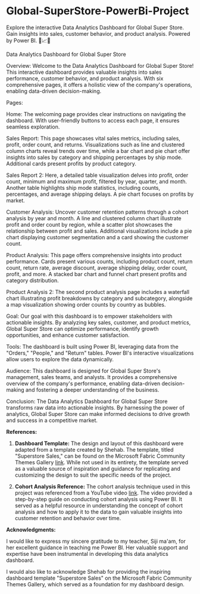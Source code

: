 # Global-SuperStore-PowerBi-Project
Explore the interactive Data Analytics Dashboard for Global Super Store. Gain insights into sales, customer behavior, and product analysis. Powered by Power BI. 🚀📈💼

Data Analytics Dashboard for Global Super Store

Overview:
Welcome to the Data Analytics Dashboard for Global Super Store! This interactive dashboard provides valuable insights into sales performance, customer behavior, and product analysis. With six comprehensive pages, it offers a holistic view of the company's operations, enabling data-driven decision-making.

Pages:

Home: The welcoming page provides clear instructions on navigating the dashboard. With user-friendly buttons to access each page, it ensures seamless exploration.

Sales Report: This page showcases vital sales metrics, including sales, profit, order count, and returns. Visualizations such as line and clustered column charts reveal trends over time, while a bar chart and pie chart offer insights into sales by category and shipping percentages by ship mode. Additional cards present profits by product category.

Sales Report 2: Here, a detailed table visualization delves into profit, order count, minimum and maximum profit, filtered by year, quarter, and month. Another table highlights ship mode statistics, including counts, percentages, and average shipping delays. A pie chart focuses on profits by market.

Customer Analysis: Uncover customer retention patterns through a cohort analysis by year and month. A line and clustered column chart illustrate profit and order count by region, while a scatter plot showcases the relationship between profit and sales. Additional visualizations include a pie chart displaying customer segmentation and a card showing the customer count.

Product Analysis: This page offers comprehensive insights into product performance. Cards present various counts, including product count, return count, return rate, average discount, average shipping delay, order count, profit, and more. A stacked bar chart and funnel chart present profits and category distribution.

Product Analysis 2: The second product analysis page includes a waterfall chart illustrating profit breakdowns by category and subcategory, alongside a map visualization showing order counts by country as bubbles.

Goal:
Our goal with this dashboard is to empower stakeholders with actionable insights. By analyzing key sales, customer, and product metrics, Global Super Store can optimize performance, identify growth opportunities, and enhance customer satisfaction.

Tools:
The dashboard is built using Power BI, leveraging data from the "Orders," "People," and "Return" tables. Power BI's interactive visualizations allow users to explore the data dynamically.

Audience:
This dashboard is designed for Global Super Store's management, sales teams, and analysts. It provides a comprehensive overview of the company's performance, enabling data-driven decision-making and fostering a deeper understanding of the business.

Conclusion:
The Data Analytics Dashboard for Global Super Store transforms raw data into actionable insights. By harnessing the power of analytics, Global Super Store can make informed decisions to drive growth and success in a competitive market.



**References:**

1. **Dashboard Template:** The design and layout of this dashboard were adapted from a template created by Shehab. The template, titled "Superstore Sales," can be found on the Microsoft Fabric Community Themes Gallery [link](https://community.fabric.microsoft.com/t5/Themes-Gallery/Superstore-Sales/td-p/3231442). While not used in its entirety, the template served as a valuable source of inspiration and guidance for replicating and customizing the design to suit the specific needs of the project.

2. **Cohort Analysis Reference:** The cohort analysis technique used in this project was referenced from a YouTube video [link](https://www.youtube.com/watch?v=vbg4Je1tuis). The video provided a step-by-step guide on conducting cohort analysis using Power BI. It served as a helpful resource in understanding the concept of cohort analysis and how to apply it to the data to gain valuable insights into customer retention and behavior over time.




**Acknowledgments:**

I would like to express my sincere gratitude to my teacher, Siji ma'am, for her excellent guidance in teaching me Power BI. Her valuable support and expertise have been instrumental in developing this data analytics dashboard.

I would also like to acknowledge Shehab for providing the inspiring dashboard template "Superstore Sales" on the Microsoft Fabric Community Themes Gallery, which served as a foundation for my dashboard design.


